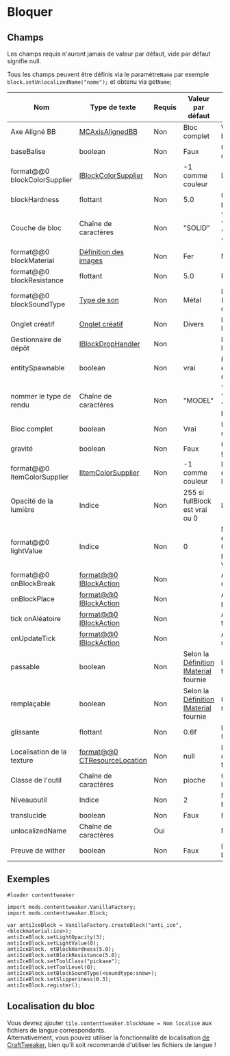 # Bloquer

## Champs

Les champs requis n'auront jamais de valeur par défaut, vide par défaut signifie null.

Tous les champs peuvent être définis via le paramètre`Name` par exemple `block.setUnlocalizedName("name");` et obtenu via get`Name`;

| Nom                          | Type de texte                                                                                             | Requis | Valeur par défaut                                                                                      | Notes                                                                                                                     |
| ---------------------------- | --------------------------------------------------------------------------------------------------------- | ------ | ------------------------------------------------------------------------------------------------------ | ------------------------------------------------------------------------------------------------------------------------- |
| Axe Aligné BB                | [MCAxisAlignedBB](/Mods/ContentTweaker/Vanilla/Types/Block/MCAxisAlignedBB/)                              | Non    | Bloc complet                                                                                           | Vous permet de définir la boîte englobante du bloc                                                                        |
| baseBalise                   | boolean                                                                                                   | Non    | Faux                                                                                                   | Ce bloc peut-il être utilisé dans la base d'une balise ?                                                                  |
| format@@0 blockColorSupplier | [IBlockColorSupplier](/Mods/ContentTweaker/Vanilla/Advanced_Functionality/Functions/IBlockColorSupplier/) | Non    | -1 comme couleur                                                                                       | La couleur du bloc                                                                                                        |
| blockHardness                | flottant                                                                                                  | Non    | 5.0                                                                                                    | Combien de temps faut-il pour casser                                                                                      |
| Couche de bloc               | Chaîne de caractères                                                                                      | Non    | "SOLID"                                                                                                | "SOLID", "CUTOUT_MIPPED", "CUTOUT", "TRANSLUCENT"                                                                         |
| format@@0 blockMaterial      | [Définition des images](/Mods/ContentTweaker/Vanilla/Types/Block/IMaterialDefinition/)                    | Non    | Fer                                                                                                    | Matériel de base du bloc                                                                                                  |
| format@@0 blockResistance    | flottant                                                                                                  | Non    | 5.0                                                                                                    | Résistance à l'explosion                                                                                                  |
| format@@0 blockSoundType     | [Type de son](/Mods/ContentTweaker/Vanilla/Types/Sound/ISoundTypeDefinition/)                             | Non    | Métal                                                                                                  | Le type de son du bloc (détermine des choses comme le son de casse)                                                       |
| Onglet créatif               | [Onglet créatif](/Mods/ContentTweaker/Vanilla/Creatable_Content/Creative_Tab/)                            | Non    | Divers                                                                                                 | L'onglet Créatif dans lequel l'élément apparaîtra                                                                         |
| Gestionnaire de dépôt        | [IBlockDropHandler](/Mods/ContentTweaker/Vanilla/Advanced_Functionality/Functions/IBlockDropHandler/)     | Non    |                                                                                                        | L'onglet Créatif dans lequel l'élément apparaîtra                                                                         |
| entitySpawnable              | boolean                                                                                                   | Non    | vrai                                                                                                   | Peut être utilisé pour empêcher les entités d'apparaître sur ce bloc                                                      |
| nommer le type de rendu      | Chaîne de caractères                                                                                      | Non    | "MODEL"                                                                                                | "INVISIBLE", "LIQUID", "ENTITYBLOCK_ANIMATED", "MODEL" → Sets how the block is rendered                                   |
| Bloc complet                 | boolean                                                                                                   | Non    | Vrai                                                                                                   | Utilisé pour le rendu et le calcul de la lumière                                                                          |
| gravité                      | boolean                                                                                                   | Non    | Faux                                                                                                   | Ce bloc est-il affecté par la gravité                                                                                     |
| format@@0 itemColorSupplier  | [IItemColorSupplier](/Mods/ContentTweaker/Vanilla/Advanced_Functionality/Functions/IItemColorSupplier/)   | Non    | -1 comme couleur                                                                                       | La couleur du bloc lorsqu'il est dans la forme de l'élément                                                               |
| Opacité de la lumière        | Indice                                                                                                    | Non    | 255 si fullBlock est vrai ou 0                                                                         | La lumière passe-t-elle                                                                                                   |
| format@@0 lightValue         | Indice                                                                                                    | Non    | 0                                                                                                      | Niveau de lumière du bloc, est compris entre 0 et 1. Cette valeur est multipliée par 15 pour déterminer la valeur finale. |
| format@@0 onBlockBreak       | [format@@0 IBlockAction](/Mods/ContentTweaker/Vanilla/Advanced_Functionality/Functions/IBlockAction/)     | Non    |                                                                                                        | Appelé lorsque le bloc est cassé.                                                                                         |
| onBlockPlace                 | [format@@0 IBlockAction](/Mods/ContentTweaker/Vanilla/Advanced_Functionality/Functions/IBlockAction/)     | Non    |                                                                                                        | Appelé lorsque le bloc est placé.                                                                                         |
| tick onAléatoire             | [format@@0 IBlockAction](/Mods/ContentTweaker/Vanilla/Advanced_Functionality/Functions/IBlockAction/)     | Non    |                                                                                                        | Appelé sur un événement en tick aléatoire.                                                                                |
| onUpdateTick                 | [format@@0 IBlockAction](/Mods/ContentTweaker/Vanilla/Advanced_Functionality/Functions/IBlockAction/)     | Non    |                                                                                                        | Appelé lorsque le bloc reçoit une mise à jour de bloc.                                                                    |
| passable                     | boolean                                                                                                   | Non    | Selon la [Définition IMaterial](/Mods/ContentTweaker/Vanilla/Types/Block/IMaterialDefinition/) fournie | Les joueurs peuvent-ils traverser ce bloc?                                                                                |
| remplaçable                  | boolean                                                                                                   | Non    | Selon la [Définition IMaterial](/Mods/ContentTweaker/Vanilla/Types/Block/IMaterialDefinition/) fournie | Ce bloc peut-il être remplacé par un autre bloc ?                                                                         |
| glissante                    | flottant                                                                                                  | Non    | 0.6f                                                                                                   | Les blocs de glace sont de 0,98f                                                                                          |
| Localisation de la texture   | [format@@0 CTResourceLocation](/Mods/ContentTweaker/Vanilla/Types/Resources/CTResourceLocation/)          | Non    | null                                                                                                   | L'emplacement de ressource du bloc, utilisé pour les textures, etc.                                                       |
| Classe de l'outil            | Chaîne de caractères                                                                                      | Non    | pioche                                                                                                 | Outil nécessaire pour casser le bloc                                                                                      |
| Niveauoutil                  | Indice                                                                                                    | Non    | 2                                                                                                      | Niveau d'outil requis pour briser le bloc                                                                                 |
| translucide                  | boolean                                                                                                   | Non    | Faux                                                                                                   | Est vu par                                                                                                                |
| unlocalizedName              | Chaîne de caractères                                                                                      | Oui    |                                                                                                        | Nom, doit être en minuscule                                                                                               |
| Preuve de wither             | boolean                                                                                                   | Non    | Faux                                                                                                   | Le Wither peut détruire ce bloc                                                                                           |

## Exemples

```zenscript
#loader contenttweaker

import mods.contenttweaker.VanillaFactory;
import mods.contenttweaker.Block;

var antiIceBlock = VanillaFactory.createBlock("anti_ice", <blockmaterial:ice>);
antiIceBlock.setLightOpacity(3);
antiIceBlock.setLightValue(0);
antiIceBlock. etBlockHardness(5.0);
antiIceBlock.setBlockResistance(5.0);
antiIceBlock.setToolClass("pickaxe");
antiIceBlock.setToolLevel(0);
antiIceBlock.setBlockSoundType(<soundtype:snow>);
antiIceBlock.setSlipperiness(0.3);
antiIceBlock.register();
```

## Localisation du bloc

Vous devrez ajouter `tile.contenttweaker.blockName = Nom localisé` aux fichiers de langue correspondants.  
Alternativement, vous pouvez utiliser la fonctionnalité de localisation [de CraftTweaker](/Vanilla/Game/IGame/), bien qu'il soit recommandé d'utiliser les fichiers de langue !